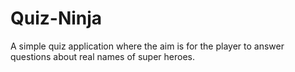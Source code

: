 # Quiz-Ninja
A simple quiz application where the aim is for the player to answer questions about real names of super heroes.
